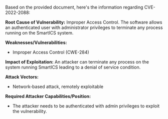 Based on the provided document, here's the information regarding CVE-2022-2088:

**Root Cause of Vulnerability:** Improper Access Control. The software allows an authenticated user with administrator privileges to terminate any process running on the SmartICS system.

**Weaknesses/Vulnerabilities:**
- Improper Access Control (CWE-284)

**Impact of Exploitation:** An attacker can terminate any process on the system running SmartICS leading to a denial of service condition.

**Attack Vectors:**
- Network-based attack, remotely exploitable

**Required Attacker Capabilities/Position:**
- The attacker needs to be authenticated with admin privileges to exploit the vulnerability.